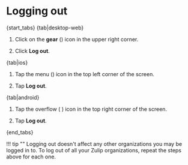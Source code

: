 # Logging out

{start_tabs}
{tab|desktop-web}

1. Click on the **gear** (<i class="icon-vector-cog"></i>) icon in the upper
right corner.

2. Click **Log out**.

{tab|ios}

1. Tap the menu (<i class="icon-vector-reorder"></i>) icon in the top left
corner of the screen.

2. Tap **Log out**.

{tab|android}

1. Tap the overflow ( <i class="icon-vector-ellipsis-vertical"></i> ) icon in
the top right corner of the screen.

2. Tap **Log out**.

{end_tabs}

!!! tip ""
    Logging out doesn't affect any other organizations you may be logged in
    to. To log out of all your Zulip organizations, repeat the steps above
    for each one.
